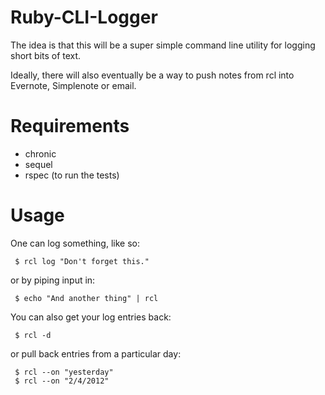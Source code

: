 # Ruby-CLI-Logger

The idea is that this will be a super simple command line utility for logging short bits of text.

Ideally, there will also eventually be a way to push notes from rcl into Evernote, Simplenote or email.

# Requirements

* chronic
* sequel
* rspec (to run the tests)

# Usage

One can log something, like so:

     $ rcl log "Don't forget this."

or by piping input in:

     $ echo "And another thing" | rcl

You can also get your log entries back:

     $ rcl -d

or pull back entries from a particular day:

     $ rcl --on "yesterday"
     $ rcl --on "2/4/2012"
